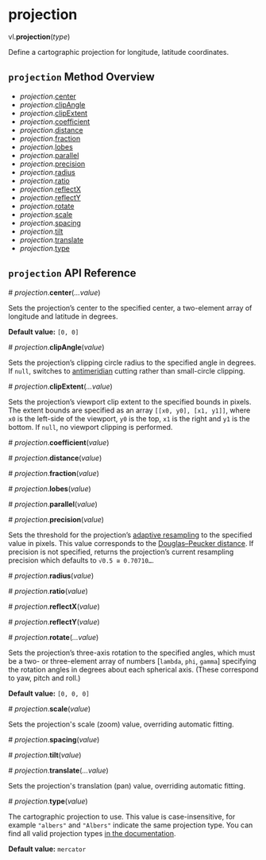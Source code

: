 # projection

vl.<b>projection</b>(<em>type</em>)

Define a cartographic projection for longitude, latitude coordinates.

## <code>projection</code> Method Overview

* <em>projection</em>.<a href="#center">center</a>
* <em>projection</em>.<a href="#clipAngle">clipAngle</a>
* <em>projection</em>.<a href="#clipExtent">clipExtent</a>
* <em>projection</em>.<a href="#coefficient">coefficient</a>
* <em>projection</em>.<a href="#distance">distance</a>
* <em>projection</em>.<a href="#fraction">fraction</a>
* <em>projection</em>.<a href="#lobes">lobes</a>
* <em>projection</em>.<a href="#parallel">parallel</a>
* <em>projection</em>.<a href="#precision">precision</a>
* <em>projection</em>.<a href="#radius">radius</a>
* <em>projection</em>.<a href="#ratio">ratio</a>
* <em>projection</em>.<a href="#reflectX">reflectX</a>
* <em>projection</em>.<a href="#reflectY">reflectY</a>
* <em>projection</em>.<a href="#rotate">rotate</a>
* <em>projection</em>.<a href="#scale">scale</a>
* <em>projection</em>.<a href="#spacing">spacing</a>
* <em>projection</em>.<a href="#tilt">tilt</a>
* <em>projection</em>.<a href="#translate">translate</a>
* <em>projection</em>.<a href="#type">type</a>

## <code>projection</code> API Reference

<a name="center">#</a>
<em>projection</em>.<b>center</b>(<em>...value</em>)

Sets the projection’s center to the specified center, a two-element array of longitude and latitude in degrees.

__Default value:__ `[0, 0]`

<a name="clipAngle">#</a>
<em>projection</em>.<b>clipAngle</b>(<em>value</em>)

Sets the projection’s clipping circle radius to the specified angle in degrees. If `null`, switches to [antimeridian](http://bl.ocks.org/mbostock/3788999) cutting rather than small-circle clipping.

<a name="clipExtent">#</a>
<em>projection</em>.<b>clipExtent</b>(<em>...value</em>)

Sets the projection’s viewport clip extent to the specified bounds in pixels. The extent bounds are specified as an array `[[x0, y0], [x1, y1]]`, where `x0` is the left-side of the viewport, `y0` is the top, `x1` is the right and `y1` is the bottom. If `null`, no viewport clipping is performed.

<a name="coefficient">#</a>
<em>projection</em>.<b>coefficient</b>(<em>value</em>)

<a name="distance">#</a>
<em>projection</em>.<b>distance</b>(<em>value</em>)

<a name="fraction">#</a>
<em>projection</em>.<b>fraction</b>(<em>value</em>)

<a name="lobes">#</a>
<em>projection</em>.<b>lobes</b>(<em>value</em>)

<a name="parallel">#</a>
<em>projection</em>.<b>parallel</b>(<em>value</em>)

<a name="precision">#</a>
<em>projection</em>.<b>precision</b>(<em>value</em>)

Sets the threshold for the projection’s [adaptive resampling](http://bl.ocks.org/mbostock/3795544) to the specified value in pixels. This value corresponds to the [Douglas–Peucker distance](http://en.wikipedia.org/wiki/Ramer%E2%80%93Douglas%E2%80%93Peucker_algorithm). If precision is not specified, returns the projection’s current resampling precision which defaults to `√0.5 ≅ 0.70710…`.

<a name="radius">#</a>
<em>projection</em>.<b>radius</b>(<em>value</em>)

<a name="ratio">#</a>
<em>projection</em>.<b>ratio</b>(<em>value</em>)

<a name="reflectX">#</a>
<em>projection</em>.<b>reflectX</b>(<em>value</em>)

<a name="reflectY">#</a>
<em>projection</em>.<b>reflectY</b>(<em>value</em>)

<a name="rotate">#</a>
<em>projection</em>.<b>rotate</b>(<em>...value</em>)

Sets the projection’s three-axis rotation to the specified angles, which must be a two- or three-element array of numbers [`lambda`, `phi`, `gamma`] specifying the rotation angles in degrees about each spherical axis. (These correspond to yaw, pitch and roll.)

__Default value:__ `[0, 0, 0]`

<a name="scale">#</a>
<em>projection</em>.<b>scale</b>(<em>value</em>)

Sets the projection's scale (zoom) value, overriding automatic fitting.

<a name="spacing">#</a>
<em>projection</em>.<b>spacing</b>(<em>value</em>)

<a name="tilt">#</a>
<em>projection</em>.<b>tilt</b>(<em>value</em>)

<a name="translate">#</a>
<em>projection</em>.<b>translate</b>(<em>...value</em>)

Sets the projection's translation (pan) value, overriding automatic fitting.

<a name="type">#</a>
<em>projection</em>.<b>type</b>(<em>value</em>)

The cartographic projection to use. This value is case-insensitive, for example `"albers"` and `"Albers"` indicate the same projection type. You can find all valid projection types [in the documentation](https://vega.github.io/vega-lite/docs/projection.html#projection-types).

__Default value:__ `mercator`

